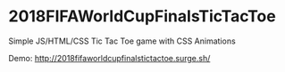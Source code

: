 # 2018FIFAWorldCupFinalsTicTacToe
Simple JS/HTML/CSS Tic Tac Toe game with CSS Animations 

Demo: http://2018fifaworldcupfinalstictactoe.surge.sh/

